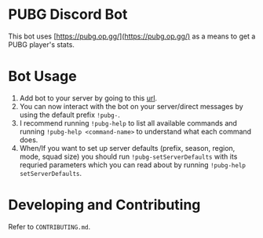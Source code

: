 # PUBG Discord Bot

This bot uses [https://pubg.op.gg/](https://pubg.op.gg/) as a means to get a PUBG player's stats.

# Bot Usage
1. Add bot to your server by going to this [url](https://discordapp.com/oauth2/authorize?client_id=417828293019041804&scope=bot&permissions=388160).
2. You can now interact with the bot on your server/direct messages by using the default prefix `!pubg-`.
3. I recommend running `!pubg-help` to list all available commands and running `!pubg-help <command-name>` to understand what each command does.
4. When/If you want to set up server defaults (prefix, season, region, mode, squad size) you should run `!pubg-setServerDefaults` with its requried parameters which you can read about by running `!pubg-help setServerDefaults`.

# Developing and Contributing
Refer to `CONTRIBUTING.md`.
